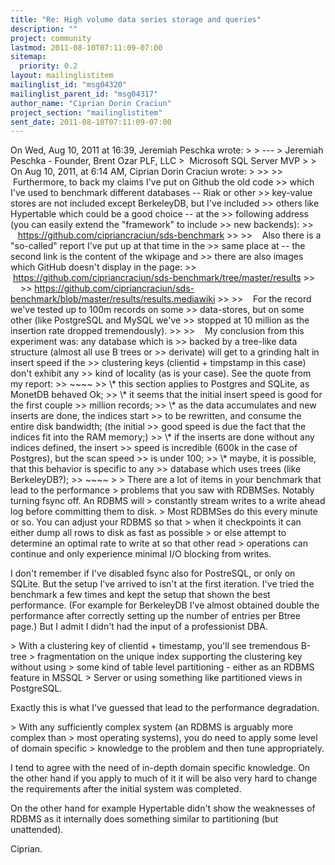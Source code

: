 ```yaml
---
title: "Re: High volume data series storage and queries"
description: ""
project: community
lastmod: 2011-08-10T07:11:09-07:00
sitemap:
  priority: 0.2
layout: mailinglistitem
mailinglist_id: "msg04320"
mailinglist_parent_id: "msg04317"
author_name: "Ciprian Dorin Craciun"
project_section: "mailinglistitem"
sent_date: 2011-08-10T07:11:09-07:00
---
```



On Wed, Aug 10, 2011 at 16:39, Jeremiah Peschka
 wrote:
&gt;
&gt; ---
&gt; Jeremiah Peschka - Founder, Brent Ozar PLF, LLC
&gt;  Microsoft SQL Server MVP
&gt;
&gt; On Aug 10, 2011, at 6:14 AM, Ciprian Dorin Craciun wrote:
&gt;
&gt;&gt;
&gt;&gt;    Furthermore, to back my claims I've put on Github the old code
&gt;&gt; which I've used to benchmark different databases -- Riak or other
&gt;&gt; key-value stores are not included except BerkeleyDB, but I've included
&gt;&gt; others like Hypertable which could be a good choice -- at the
&gt;&gt; following address (you can easily extend the "framework" to include
&gt;&gt; new backends):
&gt;&gt;        https://github.com/cipriancraciun/sds-benchmark
&gt;&gt;
&gt;&gt;    Also there is a "so-called" report I've put up at that time in the
&gt;&gt; same place at -- the second link is the content of the wkipage and
&gt;&gt; there are also images which GitHub doesn't display in the page:
&gt;&gt;        https://github.com/cipriancraciun/sds-benchmark/tree/master/results
&gt;&gt;        
&gt;&gt; https://github.com/cipriancraciun/sds-benchmark/blob/master/results/results.mediawiki
&gt;&gt;
&gt;&gt;    For the record we've tested up to 100m records on some
&gt;&gt; data-stores, but on some other (like PostgreSQL and MySQL we've
&gt;&gt; stopped at 10 million as the insertion rate dropped tremendously).
&gt;&gt;
&gt;&gt;    My conclusion from this experiment was: any database which is
&gt;&gt; backed by a tree-like data structure (almost all use B trees or
&gt;&gt; derivate) will get to a grinding halt in insert speed if the
&gt;&gt; clustering keys (clientid + timpstamp in this case) don't exhibit any
&gt;&gt; kind of locality (as is your case). See the quote from my report:
&gt;&gt; ~~~~
&gt;&gt; \\* this section applies to Postgres and SQLite, as MonetDB behaved Ok;
&gt;&gt; \\* it seems that the initial insert speed is good for the first couple
&gt;&gt; million records;
&gt;&gt; \\* as the data accumulates and new inserts are done, the indices start
&gt;&gt; to be rewritten, and consume the entire disk bandwidth; (the initial
&gt;&gt; good speed is due the fact that the indices fit into the RAM memory;)
&gt;&gt; \\* if the inserts are done without any indices defined, the insert
&gt;&gt; speed is incredible (600k in the case of Postgres), but the scan speed
&gt;&gt; is under 100;
&gt;&gt; \\* maybe, it is possible, that this behavior is specific to any
&gt;&gt; database which uses trees (like BerkeleyDB?);
&gt;&gt; ~~~~
&gt;
&gt; There are a lot of items in your benchmark that lead to the performance 
&gt; problems that you saw with RDBMSes. Notably turning fsync off. An RDBMS will 
&gt; constantly stream writes to a write ahead log before committing them to disk. 
&gt; Most RDBMSes do this every minute or so. You can adjust your RDBMS so that 
&gt; when it checkpoints it can either dump all rows to disk as fast as possible 
&gt; or else attempt to determine an optimal rate to write at so that other read 
&gt; operations can continue and only experience minimal I/O blocking from writes.

 I don't remember if I've disabled fsync also for PostreSQL, or
only on SQLite. But the setup I've arrived to isn't at the first
iteration. I've tried the benchmark a few times and kept the setup
that shown the best performance. (For example for BerkeleyDB I've
almost obtained double the performance after correctly setting up the
number of entries per Btree page.) But I admit I didn't had the input
of a professionist DBA.


&gt; With a clustering key of clientid + timestamp, you'll see tremendous B-tree 
&gt; fragmentation on the unique index supporting the clustering key without using 
&gt; some kind of table level partitioning - either as an RDBMS feature in MSSQL 
&gt; Server or using something like partitioned views in PostgreSQL.

 Exactly this is what I've guessed that lead to the performance degradation.


&gt; With any sufficiently complex system (an RDBMS is arguably more complex than 
&gt; most operating systems), you do need to apply some level of domain specific 
&gt; knowledge to the problem and then tune appropriately.

 I tend to agree with the need of in-depth domain specific
knowledge. On the other hand if you apply to much of it it will be
also very hard to change the requirements after the initial system was
completed.

 On the other hand for example Hypertable didn't show the
weaknesses of RDBMS as it internally does something similar to
partitioning (but unattended).

 Ciprian.

